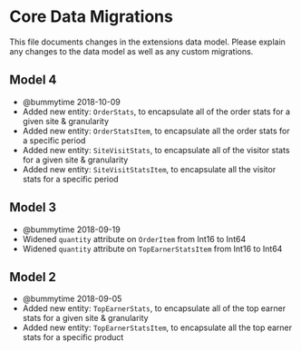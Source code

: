# Core Data Migrations

This file documents changes in the extensions data model. Please explain any changes to the data model as well as any custom migrations.

## Model 4
- @bummytime 2018-10-09
- Added new entity: `OrderStats`, to encapsulate all of the order stats for a given site & granularity
- Added new entity: `OrderStatsItem`, to encapsulate all the order stats for a specific period
- Added new entity: `SiteVisitStats`, to encapsulate all of the visitor stats for a given site & granularity
- Added new entity: `SiteVisitStatsItem`, to encapsulate all the visitor stats for a specific period

## Model 3
- @bummytime 2018-09-19
- Widened `quantity` attribute on `OrderItem` from Int16 to Int64
- Widened `quantity` attribute on `TopEarnerStatsItem` from Int16 to Int64

## Model 2
- @bummytime 2018-09-05
- Added new entity: `TopEarnerStats`, to encapsulate all of the top earner stats for a given site & granularity
- Added new entity: `TopEarnerStatsItem`, to encapsulate all the top earner stats for a specific product
